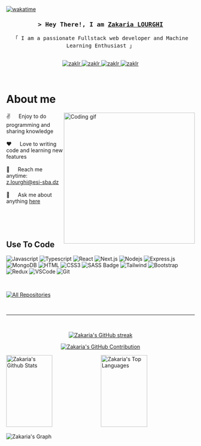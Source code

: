 

[![wakatime](https://wakatime.com/badge/user/eebb3dd8-d9b2-40de-9b88-6fd6cac99dbc.svg)](https://wakatime.com/@eebb3dd8-d9b2-40de-9b88-6fd6cac99dbc)

<!-- Intro  -->
<h3 align="center">
        <samp>&gt; Hey There!, I am
                <b><a target="_blank" href="https://alsiam.com">Zakaria LOURGHI</a></b>
        </samp>
</h3>


<p align="center"> 
  <samp>
    <a></a>
    「 I am a passionate Fullstack web developer and Machine Learning Enthusiast 」
    <br>
    <br>
  </samp>
</p>

<p align="center">
 <a href="https://zaklr.github.io" target="blank">
  <img src="https://img.shields.io/badge/Website-DC143C?style=for-the-badge&logo=medium&logoColor=white" alt="zaklr" />
 </a>
 <a href="https://linkedin.com/in/zakaria-lourghi" target="_blank">
  <img src="https://img.shields.io/badge/LinkedIn-0077B5?style=for-the-badge&logo=linkedin&logoColor=white" alt="zaklr"/>
 </a>
 <!-- <a href="https://dev.to/zaklr" target="_blank">
  <img src="https://img.shields.io/badge/dev.to-0A0A0A?style=for-the-badge&logo=dev.to&logoColor=white" alt="zaklr" />
 </a> -->
 <!-- <a href="https://twitter.com/zaklr" target="_blank">
  <img src="https://img.shields.io/badge/Twitter-1DA1F2?style=for-the-badge&logo=twitter&logoColor=white" />
 </a> -->
 <a href="https://instagram.com/zaki._lr" target="_blank">
  <img src="https://img.shields.io/badge/Instagram-fe4164?style=for-the-badge&logo=instagram&logoColor=white" alt="zaklr" />
 </a> 
 <a href="https://facebook.com/zaki.lr.5" target="_blank">
  <img src="https://img.shields.io/badge/Facebook-20BEFF?&style=for-the-badge&logo=facebook&logoColor=white" alt="zaklr"  />
  </a> 
</p>
<br />

<!-- About Section -->
 # About me
 
<p>
 <img align="right" width="350" src="/assets/programmer.gif" alt="Coding gif" />
  
 ✌️ &emsp; Enjoy to do programming and sharing knowledge <br/><br/>
 ❤️ &emsp; Love to writing code and learning new features<br/><br/>
 📧 &emsp; Reach me anytime: z.lourghi@esi-sba.dz<br/><br/>
 💬 &emsp; Ask me about anything [here](https://github.com/zaklr/zaklr/issues)

</p>

<br/>
<br/>
<br/>

## Use To Code

![Javascript](https://img.shields.io/badge/Javascript-F0DB4F?style=for-the-badge&labelColor=black&logo=javascript&logoColor=F0DB4F)
![Typescript](https://img.shields.io/badge/Typescript-007acc?style=for-the-badge&labelColor=black&logo=typescript&logoColor=007acc)
![React](https://img.shields.io/badge/-React-61DBFB?style=for-the-badge&labelColor=black&logo=react&logoColor=61DBFB)
![Next.js](https://img.shields.io/badge/next.js-000000?style=for-the-badge&logo=nextdotjs&logoColor=white)
![Nodejs](https://img.shields.io/badge/Nodejs-3C873A?style=for-the-badge&labelColor=black&logo=node.js&logoColor=3C873A)
![Express.js](https://img.shields.io/badge/Express.js-000000?style=for-the-badge&logo=express&logoColor=white)
![MongoDB](https://img.shields.io/badge/MongoDB-4EA94B?style=for-the-badge&logo=mongodb&logoColor=white)
![HTML](https://img.shields.io/badge/HTML5-E34F26?style=for-the-badge&logo=html5&logoColor=white)
![CSS3](https://img.shields.io/badge/CSS3-1572B6?style=for-the-badge&logo=css3&logoColor=white)
![SASS Badge](https://img.shields.io/badge/Sass-CC6699?style=for-the-badge&logo=sass&logoColor=white)
![Tailwind](https://img.shields.io/badge/Tailwind_CSS-092749?style=for-the-badge&logo=tailwindcss&logoColor=06B6D4&labelColor=000000)
![Bootstrap](https://img.shields.io/badge/Bootstrap-563D7C?style=for-the-badge&logo=bootstrap&logoColor=white)
![Redux](https://img.shields.io/badge/Redux-593D88?style=for-the-badge&logo=redux&logoColor=white)
![VSCode](https://img.shields.io/badge/Visual_Studio-0078d7?style=for-the-badge&logo=visual%20studio&logoColor=white)
![Git](https://img.shields.io/badge/Git-F05032?style=for-the-badge&logo=git&logoColor=white)

<br/>

<p align="left">
  <a href="https://github.com/zaklr?tab=repositories" target="_blank"><img alt="All Repositories" title="All Repositories" src="https://img.shields.io/badge/-All%20Repos-2962FF?style=for-the-badge&logo=koding&logoColor=white"/></a>
</p>

<br/>
<hr/>
<br/>

<p align="center">
  <a href="https://github.com/zaklr">
    <img src="https://github-readme-streak-stats.herokuapp.com/?user=zaklr&theme=radical&border=7F3FBF&background=0D1117" alt="Zakaria's GitHub streak"/>
  </a>
</p>

<p align="center">
  <a href="https://github.com/zaklr">
    <img src="https://github-profile-summary-cards.vercel.app/api/cards/profile-details?username=zaklr&theme=radical" alt="Zakaria's GitHub Contribution"/>
  </a>
</p>

<a> 
    <a href="https://github.com/zaklr"><img alt="Zakaria's Github Stats" src="https://denvercoder1-github-readme-stats.vercel.app/api?username=zaklr&show_icons=true&count_private=true&theme=react&border_color=7F3FBF&bg_color=0D1117&title_color=F85D7F&icon_color=F8D866" height="192px" width="49.5%"/></a>
  <a href="https://github.com/zaklr"><img alt="Zakaria's Top Languages" src="https://denvercoder1-github-readme-stats.vercel.app/api/top-langs/?username=zaklr&langs_count=8&layout=compact&theme=react&border_color=7F3FBF&bg_color=0D1117&title_color=F85D7F&icon_color=F8D866" height="192px" width="49.5%"/></a>
  <br/>
</a>


![Zakaria's Graph](https://github-readme-activity-graph.vercel.app/graph?username=zaklr&custom_title=Zakaria%20's%20GitHub%20Activity%20Graph&bg_color=0D1117&color=7F3FBF&line=7F3FBF&point=7F3FBF&area_color=FFFFFF&title_color=FFFFFF&area=true)

